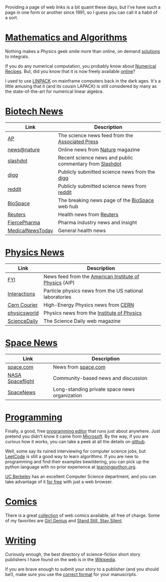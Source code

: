 Providing a page of web links is a bit quaint these days,
but I've have such a page in one form or another since 1991, 
so I guess you can call it a habit of a sort.

# [Mathematics and Algorithms](#math)

Nothing makes a Physics geek smile more than online, on demand
[solutions](https://www.wolframalpha.com/calculators/integral-calculator/) to integrals.

If you do any numerical computation, you probably know about
[Numerical Recipes](https://www.amazon.com/Numerical-Recipes-3rd-Scientific-Computing/dp/0521880688). 
But, did you know that it is now freely available 
[online](http://numerical.recipes/)?

I used to use [LINPACK](https://en.wikipedia.org/wiki/LINPACK) on mainframe computers 
back in the dark ages. It's a little amusing that it (and its cousin LAPACK) is still 
considered by many as the state-of-the-art for numerical linear algebra.

# [Biotech News](#biotech)


| Link | Description |
| ----- | ----- |
| [AP](https://www.apnews.com/Science) | The science news feed from the [Associated Press](https://www.ap.org/en-us/) |
| [news@nature](https://www.nature.com/news) | Online news from [Nature](https://www.nature.com/) magazine |
| [slashdot](https://science.slashdot.org/)  | Recent science news and public commentary from [Slashdot](https://slashdot.org/) |
| [digg](https://www.digg.com/channel/science) | Publicly submitted science news from the [digg](https://www.digg.com/) |
| [reddit](https://www.reddit.com/r/science/) | Publicly submitted science news from [reddit](https://www.reddit.com/) |
| [BioSpace](https://www.biospace.com/news/#breakingnews) | The breaking news page of the [BioSpace](https://www.biospace.com/) web hub |
| [Reuters](https://www.reuters.com/news/health) | Health news from [Reuters](https://www.reuters.com/) |
| [FiercePharma](https://www.fiercepharma.com/) | Pharma industry news and insight |
| [MedicalNewsToday](https://www.medicalnewstoday.com/) | General health news |

# [Physics News](#physics)

| Link | Description |
| ----- | ----- |
| [FYI](https://www.aip.org/fyi) | News feed from the [American Institute of Physics](https://www.aip.org/) (AIP) |
| [Interactions](https://www.interactions.org/) | Particle physics news from the US national laboratories |
| [Cern Courier](https://cerncourier.com/) | High-Energy Physics news from [CERN](https://home.cern/) |
| [physicsworld](https://physicsworld.com/) | Physics news from the [Institute of Physics](http://www.iop.org/) |
| [ScienceDaily](https://www.sciencedaily.com/) | The Science Daily web magazine |

# [Space News](#space)

| Link | Description |
| ----- | ----- |
| [space.com](https://www.space.com/news) | News from [space.com](https://www.space.com/) |
| [NASA Spaceflight](https://www.nasaspaceflight.com) | Community-based news and discussion |
| [SpaceNews](https://spacenews.com) | Long-standing private space news organization |

# [Programming](programming)

Finally, a good, free [programming editor](https://code.visualstudio.com/) that runs just about
anywhere. Just pretend you didn't know it came from [Microsoft](https://www.microsoft.com/).
By the way, if you are curious how it works, you can take a peek at all the
details on [github](https://github.com/microsoft/vscode).

Well, some say its ruined interviewing for computer science jobs, but [LeetCode](https://leetcode.com/)
is still a good way to learn algorithms. If you are new to programming and find their
examples bewildering, you can pick up the python language with no prior experience at
[learningpython.org](https://www.learnpython.org/).

[UC Berkeley](https://bootcamp.berkeley.edu/) has an excellent Computer Science department, 
and you can take advantage of it [for free](https://bootcamp.berkeley.edu/coding/online/landing)
with just a web browser.

# [Comics](#comics)

There is a great [collection](https://hiveworkscomics.com/) of web comics available, 
all free of charge. Some of my favorites are [Girl Genius](http://www.girlgeniusonline.com/comic.php#.XWszRi2ZOL4) 
and [Stand Still, Stay Silent](http://www.sssscomic.com/).

# [Writing](#social)

Curiously enough, the best directory of science-fiction short story publishers I have found on the web is 
in the [Wikipedia](http://en.wikipedia.org/wiki/Science_fiction_magazine).

If you are brave enough to submit your story to a publisher (and you should be!), make 
sure you use the [correct format](http://www.sfwa.org/category/manuscript-formatting/) for your manuscripts.

